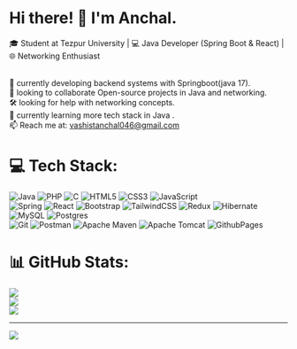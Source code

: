 # Hi there! 👋 I'm Anchal.<br>
🎓 Student at Tezpur University | 💻 Java Developer (Spring Boot & React) | 🌐 Networking Enthusiast<br><br>

🔭 currently developing backend systems with Springboot(java 17).<br>🤝 looking to collaborate Open-source projects in Java and networking.<br>🛠️ looking for help with networking concepts.<br>🌱 currently learning more tech stack in Java .<br>📫 Reach me at: vashistanchal046@gmail.com


# 💻 Tech Stack:
 
![Java](https://img.shields.io/badge/java-%23ED8B00.svg?style=for-the-badge&logo=openjdk&logoColor=white) ![PHP](https://img.shields.io/badge/php-%23777BB4.svg?style=for-the-badge&logo=php&logoColor=white) ![C](https://img.shields.io/badge/c-%2300599C.svg?style=for-the-badge&logo=c&logoColor=white) ![HTML5](https://img.shields.io/badge/html5-%23E34F26.svg?style=for-the-badge&logo=html5&logoColor=white) ![CSS3](https://img.shields.io/badge/css3-%231572B6.svg?style=for-the-badge&logo=css3&logoColor=white) ![JavaScript](https://img.shields.io/badge/javascript-%23323330.svg?style=for-the-badge&logo=javascript&logoColor=%23F7DF1E)  
![Spring](https://img.shields.io/badge/spring-%236DB33F.svg?style=for-the-badge&logo=spring&logoColor=white) ![React](https://img.shields.io/badge/react-%2320232a.svg?style=for-the-badge&logo=react&logoColor=%2361DAFB) ![Bootstrap](https://img.shields.io/badge/bootstrap-%238511FA.svg?style=for-the-badge&logo=bootstrap&logoColor=white) ![TailwindCSS](https://img.shields.io/badge/tailwindcss-%2338B2AC.svg?style=for-the-badge&logo=tailwind-css&logoColor=white) ![Redux](https://img.shields.io/badge/redux-%23593d88.svg?style=for-the-badge&logo=redux&logoColor=white) ![Hibernate](https://img.shields.io/badge/Hibernate-59666C?style=for-the-badge&logo=Hibernate&logoColor=white)  
![MySQL](https://img.shields.io/badge/mysql-4479A1.svg?style=for-the-badge&logo=mysql&logoColor=white) ![Postgres](https://img.shields.io/badge/postgres-%23316192.svg?style=for-the-badge&logo=postgresql&logoColor=white)  
![Git](https://img.shields.io/badge/git-%23F05033.svg?style=for-the-badge&logo=git&logoColor=white) ![Postman](https://img.shields.io/badge/Postman-FF6C37?style=for-the-badge&logo=postman&logoColor=white) ![Apache Maven](https://img.shields.io/badge/Apache%20Maven-C71A36?style=for-the-badge&logo=Apache%20Maven&logoColor=white) ![Apache Tomcat](https://img.shields.io/badge/apache%20tomcat-%23F8DC75.svg?style=for-the-badge&logo=apache-tomcat&logoColor=black) ![GithubPages](https://img.shields.io/badge/github%20pages-121013?style=for-the-badge&logo=github&logoColor=white)  

# 📊 GitHub Stats:
![](https://github-readme-stats.vercel.app/api?username=anchalvashist046&theme=highcontrast&hide_border=false&include_all_commits=false&count_private=false)<br/>
![](https://github-readme-streak-stats.herokuapp.com/?user=anchalvashist046&theme=highcontrast&hide_border=false)<br/>
![](https://github-readme-stats.vercel.app/api/top-langs/?username=anchalvashist046&theme=highcontrast&hide_border=false&include_all_commits=false&count_private=false&layout=compact)

---
[![](https://visitcount.itsvg.in/api?id=anchalvashist046&icon=0&color=0)](https://visitcount.itsvg.in)

<!-- Proudly created with GPRM ( https://gprm.itsvg.in ) -->
